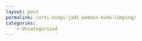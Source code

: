 ```yaml
---
layout: post
permalink: /arti-mimpi-jadi-pemain-kuda-lumping/
categories:
    - Uncategorized
---
```


